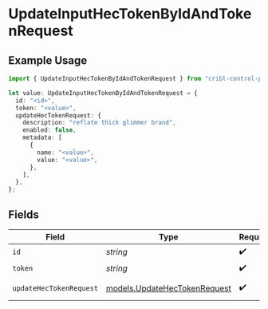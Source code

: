 # UpdateInputHecTokenByIdAndTokenRequest

## Example Usage

```typescript
import { UpdateInputHecTokenByIdAndTokenRequest } from "cribl-control-plane/models/operations";

let value: UpdateInputHecTokenByIdAndTokenRequest = {
  id: "<id>",
  token: "<value>",
  updateHecTokenRequest: {
    description: "reflate thick glimmer brand",
    enabled: false,
    metadata: [
      {
        name: "<value>",
        value: "<value>",
      },
    ],
  },
};
```

## Fields

| Field                                                                 | Type                                                                  | Required                                                              | Description                                                           |
| --------------------------------------------------------------------- | --------------------------------------------------------------------- | --------------------------------------------------------------------- | --------------------------------------------------------------------- |
| `id`                                                                  | *string*                                                              | :heavy_check_mark:                                                    | HEC Source id                                                         |
| `token`                                                               | *string*                                                              | :heavy_check_mark:                                                    | token to update                                                       |
| `updateHecTokenRequest`                                               | [models.UpdateHecTokenRequest](../../models/updatehectokenrequest.md) | :heavy_check_mark:                                                    | UpdateHecTokenRequest object                                          |